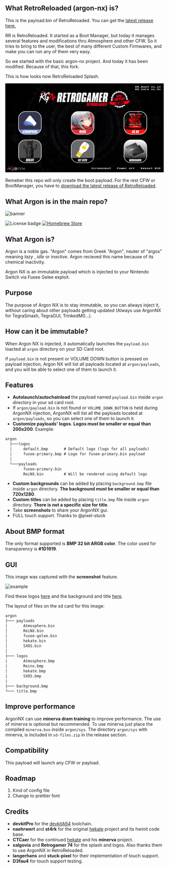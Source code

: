 ## What RetroReloaded (argon-nx) is?

This is the payload.bin of RetroReloaded. You can get the [latest release here.](https://github.com/RetroGamer74/RR_Boot_Payload-RetroReloaded-Switch-RR/releases)

RR is RetroReloaded. It started as a Boot Manager, but today it manages several features and modifications thru Atmosphere and other CFW. So it tries to bring to the user, the best of many different Custom Firmwares, and make you can run any of them very easy.

So we started with the basic argon-nx project. And today it has been modified. Because of that, this fork.

This is how looks now RetroReloaded Splash. 

<img src="RR_151.jpg" alt="banner">

Remeber this repo will only create the boot payload. For the rest CFW or BootManager, you have to [download the latest release of RetroReloaded](https://github.com/RetroGamer74/RR_RetroReloaded/releases).

## What Argon is in the main repo?

<img src="img/splash.jpg" alt="banner">

![License badge](https://img.shields.io/badge/license-GPLv3-blue.svg)
[![Homebrew Store](https://img.shields.io/badge/Homebrew%20Switch-store-%23ff4554.svg)](https://www.switchbru.com/appstore/#/app/argon-nx)

## What Argon is?

Argon is a noble gas.
"Argon" comes from Greek "Argon", neuter of "argos" meaning *lazy* , *idle* or *inactive*.
Argon recieved this name because of its chemical inactivity.

Argon NX is an immutable payload which is injected to your Nintendo Switch via Fusee Gelee exploit.

## Purpose 

The purpose of Argon NX is to stay immutable, so you can always inject it, without caring about other payloads getting updated (Always use ArgonNX for TegraSmash, TegraGUI, TrinkedM0...).

## How can it be immutable?

When Argon NX is injected, it automatically launches the `payload.bin` loacted at `argon` directory on your SD Card root. 

If `payload.bin` is not present or VOLUME DOWN button is pressed on payload injection, Argon NX will list all payloads located at `argon/payloads`, and you will be able to select one of them to launch it.

## Features

- **Autolaunch/autochainload** the payload named `payload.bin` inside `argon` directory in your sd card root.
- If `argon/payload.bin` is not found or `VOLUME_DOWN_BUTTON` is held during ArgonNX injection, ArgonNX will list all the payloads located at `argon/payloads`, so you can select one of them to launch it.
- **Customize payloads' logos**. **Logos must be smaller or equal than 200x200**. Example:
```
argon
  ├───logos
  │     default.bmp       # Default logo (logo for all payloads)
  │     fusee-primary.bmp # Logo for fusee-primary.bin payload
  │
  └───payloads
        fusee-primary.bin
        ReiNX.bin         # Will be rendered using default logo
```

- **Custom backgrounds** can be added by placing `background.bmp` file inside `argon` directory. **The background must be smaller or equal than 720x1280**.
- **Custom titles** can be added by placing `title.bmp` file inside `argon` directory. **There is not a specific size for title**.
- Take **screenshots** to share your ArgonNX gui.
- FULL touch support. Thanks to @pixel-stuck


## About BMP format

The only format supported is **BMP 32 bit ARGB color**.
The color used for transparency is **#1D1919**.

## GUI

This image was captured with the **screenshot** feature.

<img src="img/example.png" alt="example" width="700">

Find these logos [here](img/example-logos) and the background and title [here](sd-card-example/).

The layout of files on the sd card for this image:
```
argon
├─── payloads
│       Atmosphere.bin
│       ReiNX.bin
│       fusee-gelee.bin
│       hekate.bin
│       SXOS.bin
│
├─── logos
|       Atmosphere.bmp
|       Reinx.bmp
|       hekate.bmp
|       SXOS.bmp
|
├─── background.bmp
└─── title.bmp
```

## Improve performance

ArgonNX can use **minerva dram training** to improve performance.
The use of minerva is optional but recommended. To use minerva just place the compiled `minerva.bso` inside `argon/sys`. The directory `argon/sys` with minerva, is included in `sd-files.zip` in the release section.

## Compatibility

This payload will launch any CFW or payload. 

## Roadmap

1. Kind of config file
2. Change to prettier font

## Credits

* __devkitPro__ for the [devkitA64](https://devkitpro.org/) toolchain.
* __naehrwert__ and __st4rk__ for the original [hekate](https://github.com/nwert/hekate) project and its hwinit code base.
* __CTCaer__ for the continued [hekate](https://github.com/CTCaer/hekate) and his **minerva** project.
* __xalgovia__ and __Retrogamer 74__ for the splash and logos. Also thanks them to use ArgonNX in RetroReloaded.
* __langerhans__ and  __stuck-pixel__ for their implementation of touch support.
* __D3fau4__ for touch support testing.
